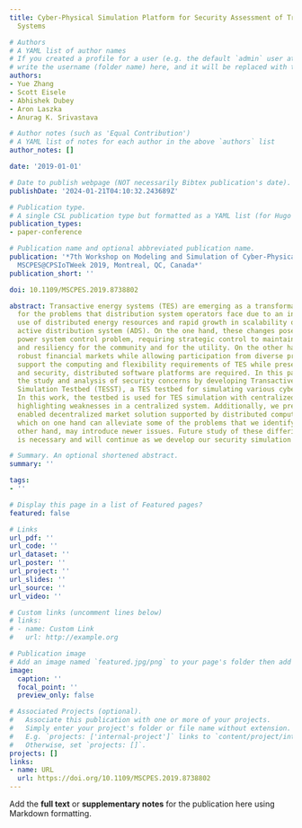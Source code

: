 ```yaml
---
title: Cyber-Physical Simulation Platform for Security Assessment of Transactive Energy
  Systems

# Authors
# A YAML list of author names
# If you created a profile for a user (e.g. the default `admin` user at `content/authors/admin/`), 
# write the username (folder name) here, and it will be replaced with their full name and linked to their profile.
authors:
- Yue Zhang
- Scott Eisele
- Abhishek Dubey
- Aron Laszka
- Anurag K. Srivastava

# Author notes (such as 'Equal Contribution')
# A YAML list of notes for each author in the above `authors` list
author_notes: []

date: '2019-01-01'

# Date to publish webpage (NOT necessarily Bibtex publication's date).
publishDate: '2024-01-21T04:10:32.243689Z'

# Publication type.
# A single CSL publication type but formatted as a YAML list (for Hugo requirements).
publication_types:
- paper-conference

# Publication name and optional abbreviated publication name.
publication: '*7th Workshop on Modeling and Simulation of Cyber-Physical Energy Systems,
  MSCPES@CPSIoTWeek 2019, Montreal, QC, Canada*'
publication_short: ''

doi: 10.1109/MSCPES.2019.8738802

abstract: Transactive energy systems (TES) are emerging as a transformative solution
  for the problems that distribution system operators face due to an increase in the
  use of distributed energy resources and rapid growth in scalability of managing
  active distribution system (ADS). On the one hand, these changes pose a decentralized
  power system control problem, requiring strategic control to maintain reliability
  and resiliency for the community and for the utility. On the other hand, they require
  robust financial markets while allowing participation from diverse prosumers. To
  support the computing and flexibility requirements of TES while preserving privacy
  and security, distributed software platforms are required. In this paper, we enable
  the study and analysis of security concerns by developing Transactive Energy Security
  Simulation Testbed (TESST), a TES testbed for simulating various cyber attacks.
  In this work, the testbed is used for TES simulation with centralized clearing market,
  highlighting weaknesses in a centralized system. Additionally, we present a blockchain
  enabled decentralized market solution supported by distributed computing for TES,
  which on one hand can alleviate some of the problems that we identify, but on the
  other hand, may introduce newer issues. Future study of these differing paradigms
  is necessary and will continue as we develop our security simulation testbed.

# Summary. An optional shortened abstract.
summary: ''

tags:
- ''

# Display this page in a list of Featured pages?
featured: false

# Links
url_pdf: ''
url_code: ''
url_dataset: ''
url_poster: ''
url_project: ''
url_slides: ''
url_source: ''
url_video: ''

# Custom links (uncomment lines below)
# links:
# - name: Custom Link
#   url: http://example.org

# Publication image
# Add an image named `featured.jpg/png` to your page's folder then add a caption below.
image:
  caption: ''
  focal_point: ''
  preview_only: false

# Associated Projects (optional).
#   Associate this publication with one or more of your projects.
#   Simply enter your project's folder or file name without extension.
#   E.g. `projects: ['internal-project']` links to `content/project/internal-project/index.md`.
#   Otherwise, set `projects: []`.
projects: []
links:
- name: URL
  url: https://doi.org/10.1109/MSCPES.2019.8738802
---
```


Add the **full text** or **supplementary notes** for the publication here using Markdown formatting.
